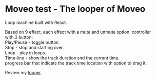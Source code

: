 # Moveo test - The looper of Moveo

Loop machine built with React.

Based on 9 effect, each effect with a mute and unmute option.
controller with 3 button:
<br>
Play/Pause - toggle button.
<br>
Stop - stop and starting over.
<br>
Loop - play in loops.
<br>
Time-line - show the track duration and the current time.
<br>
progress bar that indicate the track time location with option to drag it.
<br>

Review my [looper](https://gal717358.github.io/Moveo-looper).

